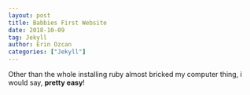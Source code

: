 ```yaml
---
layout: post
title: Babbies First Website
date: 2018-10-09
tag: Jekyll
author: Erin Ozcan
categories: ["Jekyll"]
---
```



Other than the whole installing ruby almost bricked my computer thing, i would say, **pretty easy**!
